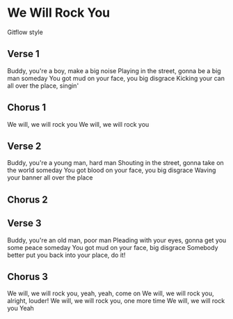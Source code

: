 # We Will Rock You

Gitflow style

## Verse 1

Buddy, you're a boy, make a big noise
Playing in the street, gonna be a big man someday
You got mud on your face, you big disgrace
Kicking your can all over the place, singin'

## Chorus 1
We will, we will rock you
We will, we will rock you

## Verse 2

Buddy, you're a young man, hard man
Shouting in the street, gonna take on the world someday
You got blood on your face, you big disgrace
Waving your banner all over the place

## Chorus 2

## Verse 3

Buddy, you're an old man, poor man
Pleading with your eyes, gonna get you some peace someday
You got mud on your face, big disgrace
Somebody better put you back into your place, do it!

## Chorus 3

We will, we will rock you, yeah, yeah, come on
We will, we will rock you, alright, louder!
We will, we will rock you, one more time
We will, we will rock you
Yeah
